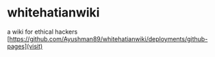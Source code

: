 # whitehatianwiki
a wiki for ethical hackers
[https://github.com/Ayushman89/whitehatianwiki/deployments/github-pages](visit) 
